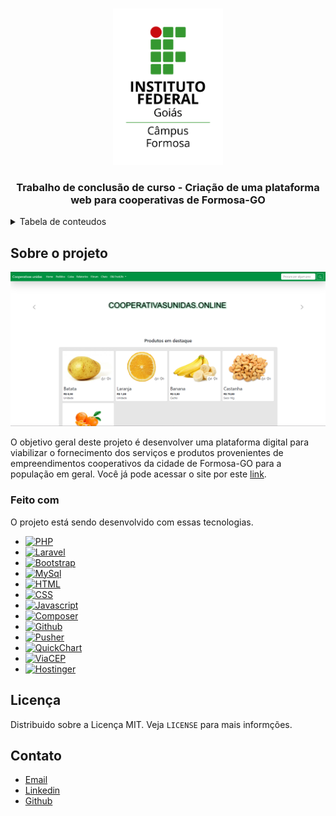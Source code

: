 <a name="readme-top"></a>

<br />
<div align="center">
  <a href="https://www.ifg.edu.br/">
    <img src="logo-ifg-formosa.png" alt="Logo" width="35%">
  </a>

  <h3 align="center">Trabalho de conclusão de curso - Criação de uma plataforma web para cooperativas de Formosa-GO</h3>

</div>


<!-- Tabela de conteudos -->
<details>
  <summary>Tabela de conteudos</summary>
  <ol>
    <li>
      <a href="#sobre-o-projeto">Sobre o projeto</a>
      <ul>
        <li><a href="#feito-com">Feito com</a></li>
      </ul>
    </li>
    <li><a href="#licença">Licença</a></li>
    <li><a href="#contato">Contato</a></li>
  </ol>
</details>


## Sobre o projeto

[![Product Name Screen Shot][product-screenshot]](https://cooperativasunidas.online/)

O objetivo geral deste projeto é desenvolver uma plataforma digital para viabilizar
o fornecimento dos serviços e produtos provenientes de empreendimentos cooperativos da
cidade de Formosa-GO para a população em geral.
Você já pode acessar o site por este [link][CooperativasUnidas].



### Feito com

O projeto está sendo desenvolvido com essas tecnologias.

* [![PHP][PHP]][PHP-url]
* [![Laravel][Laravel]][Laravel-url]
* [![Bootstrap][Bootstrap]][Bootstrap-url]
* [![MySql][MySql]][MySql-url]
* [![HTML][HTML]][HTML-url]
* [![CSS][CSS]][CSS-url]
* [![Javascript][Javascript]][Javascript-url]
* [![Composer][Composer]][Composer-url]
* [![Github][Github]][Github-url]
* [![Pusher][Pusher]][Pusher-url]
* [![QuickChart][QuickChart]][QuickChart-url]
* [![ViaCEP][ViaCEP]][ViaCEP-url]
* [![Hostinger][Hostinger]][Hostinger-url]


## Licença

Distribuido sobre a Licença MIT. Veja `LICENSE` para mais informções.




<!-- CONTACT -->
## Contato

* [Email][Email]
* [Linkedin][Linkedin]
* [Github][PerfilGithub]




<!-- MARKDOWN LINKS & IMAGES -->

[product-screenshot]: screenshot.png

[Email]: carlosneto726@gmail.com
[Linkedin]: https://www.linkedin.com/in/carlosneto726/
[PerfilGithub]: https://github.com/carlosneto726
[CooperativasUnidas]: https://cooperativasunidas.online/


[PHP]: https://img.shields.io/badge/PHP-777BB4?style=for-the-badge&logo=php&logoColor=white
[PHP-url]: https://www.php.net/

[Laravel]: https://img.shields.io/badge/Laravel-FF2D20?style=for-the-badge&logo=laravel&logoColor=white
[Laravel-url]: https://laravel.com/

[Bootstrap]: https://img.shields.io/badge/Bootstrap-563D7C?style=for-the-badge&logo=bootstrap&logoColor=white
[Bootstrap-url]: https://laravel.com/

[MySql]: https://img.shields.io/badge/MySQL-00000F?style=for-the-badge&logo=mysql&logoColor=white
[MySql-url]: https://www.mysql.com/

[HTML]: https://img.shields.io/badge/HTML5-E34F26?style=for-the-badge&logo=html5&logoColor=white
[HTML-url]: https://pt.wikipedia.org/wiki/HTML

[CSS]: https://img.shields.io/badge/CSS3-1572B6?style=for-the-badge&logo=css3&logoColor=white
[CSS-url]: https://pt.wikipedia.org/wiki/Cascading_Style_Sheets

[Javascript]: https://img.shields.io/badge/JavaScript-F7DF1E?style=for-the-badge&logo=javascript&logoColor=black
[Javascript-url]: https://pt.wikipedia.org/wiki/JavaScript

[Composer]: https://img.shields.io/badge/Composer-white?style=for-the-badge&logo=Composer&logoColor=black
[Composer-url]: https://getcomposer.org/

[Pusher]: https://img.shields.io/badge/Pusher-white?style=for-the-badge&logo=Pusher&logoColor=300D4F
[Pusher-url]: https://pusher.com/

[QuickChart]: https://img.shields.io/badge/CanvasJS-5A55A3?style=for-the-badge
[QuickChart-url]: https://canvasjs.com/

[ViaCEP]: https://img.shields.io/badge/ViaCEP-008000?style=for-the-badge
[ViaCEP-url]: https://viacep.com.br/

[Github]: https://img.shields.io/badge/GitHub-100000?style=for-the-badge&logo=github&logoColor=white
[Github-url]: https://github.com/

[Hostinger]: https://img.shields.io/badge/Hostinger-673EE6?style=for-the-badge
[Hostinger-url]: https://www.hostinger.com.br/

